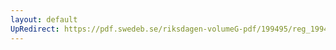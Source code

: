```yaml
---
layout: default
UpRedirect: https://pdf.swedeb.se/riksdagen-volumeG-pdf/199495/reg_199495/reg_199495_0153.pdf
---
```

